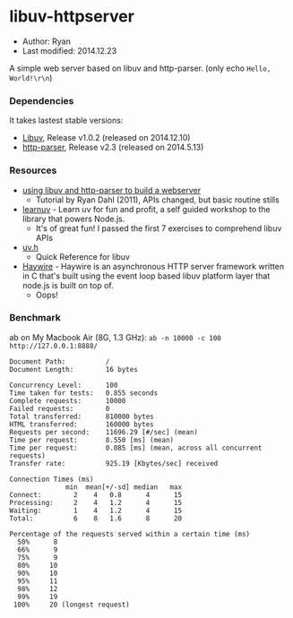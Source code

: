 # libuv-httpserver

* Author: Ryan
* Last modified: 2014.12.23


A simple web server based on libuv and http-parser. (only echo `Hello, World!\r\n`)


### Dependencies

It takes lastest stable versions:

* [Libuv](https://github.com/libuv/libuv), Release v1.0.2 (released on 2014.12.10)
* [http-parser](https://github.com/joyent/http-parser), Release v2.3 (released on 2014.5.13)

### Resources

* [using libuv and http-parser to build a webserver](http://vimeo.com/24713213)
    * Tutorial by Ryan Dahl (2011), APIs changed, but basic routine stills
* [learnuv](https://github.com/thlorenz/learnuv) - Learn uv for fun and profit, a self guided workshop to the library that powers Node.js.
    * It's of great fun! I passed the first 7 exercises to comprehend libuv APIs
* [uv.h](https://github.com/libuv/libuv/blob/v1.x/include/uv.h)
    * Quick Reference for libuv
* [Haywire](https://github.com/kellabyte/Haywire) - Haywire is an asynchronous HTTP server framework written in C that's built using the event loop based libuv platform layer that node.js is built on top of.
    * Oops!

### Benchmark

ab on My Macbook Air (8G, 1.3 GHz): `ab -n 10000 -c 100 http://127.0.0.1:8888/`

```
Document Path:          /
Document Length:        16 bytes

Concurrency Level:      100
Time taken for tests:   0.855 seconds
Complete requests:      10000
Failed requests:        0
Total transferred:      810000 bytes
HTML transferred:       160000 bytes
Requests per second:    11696.29 [#/sec] (mean)
Time per request:       8.550 [ms] (mean)
Time per request:       0.085 [ms] (mean, across all concurrent requests)
Transfer rate:          925.19 [Kbytes/sec] received

Connection Times (ms)
              min  mean[+/-sd] median   max
Connect:        2    4   0.8      4      15
Processing:     2    4   1.2      4      15
Waiting:        1    4   1.2      4      15
Total:          6    8   1.6      8      20

Percentage of the requests served within a certain time (ms)
  50%      8
  66%      9
  75%      9
  80%     10
  90%     10
  95%     11
  98%     12
  99%     19
 100%     20 (longest request)
```
